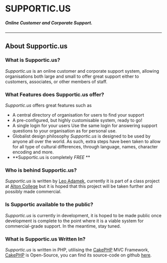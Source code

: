 SUPPORTIC.US
============
##### Online Customer and Corporate Support.

---

About Supportic.us
------------------

### What is Supportic.us?
*Supportic.us* is an online customer and corporate support system, allowing organisations both large and small to offer great support
either to customers, associates, or other members of staff.

### What Features does Supportic.us offer?
*Supportic.us* offers great features such as

* A central directory of organisation for users to find your support
* A pre-configured, but highly customisable system, ready to go!
* A single login for your users
	Use the same login for answering support questions to your organisation as for personal use.
* Globalist design philosophy
	*Supportic.us* is designed to be used by anyone all over the world.
	As such, extra steps have been taken to allow for all type of cultural differences, through language, names, character encoding and more.
* **Supportic.us is completely *FREE* **


### Who is behind Supportic.us?
*Supportic.us* is written by [Leo Adamek](http://leo.adamek.me/), currently it is part of a class project at [Alton College](http://altoncollege.ac.uk) but it is hoped that this project will be taken further and possibly made commercial.

### Is Supportic available to the public?
*Supportic.us* is currently in development, it is hoped to be made public once development is complete to the point where it is a viable system for commercial-grade support. In the meantime, stay tuned.

### What is Supportic.us Written In?
*Supportic.us* is written in PHP, utilising the [CakePHP][CakePHP] MVC Framework, [CakePHP][CakePHP] is Open-Source, you can find its source-code on github [here](https://github.com/cakephp/cakephp).


[CakePHP]: http://cakephp.org/ "Cake PHP"
